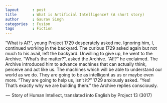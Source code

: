 ```yaml
---
layout      : post
title       : What is Artificial Intelligence? (A short story)
author      : Gaurav Singh
categories  : Fusion
tags        : Fiction
---
```


“What is AI?”, young Project 1729 desperately asked me. Ignoring him, I, continued working in the backyard. The curious 1729 asked again but not much to his avail, left the backyard. Unwilling to give up, he went to the Archive. “What’s the matter?”, asked the Archive. “AI!?” he exclaimed. The Archive introduced him to advance machines that can actually think, perceive and act like us. The machines which will be able to understand our world as we do. They are going to be as intelligent as us or maybe even more. “They are going to help us, isn’t it?” 1729 anxiously asked. “Yes! That’s exactly why we are building them.” the Archive replies consciously. 

 —  Story of Human Intellect, translated into English by Project 13 (3017)